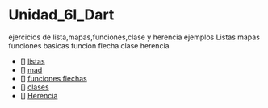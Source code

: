 # Unidad_6I_Dart
ejercicios de lista,mapas,funciones,clase y herencia ejemplos Listas mapas funciones basicas funcion flecha clase herencia
- [] [listas](https://dartpad.dartlang.org/bee0df78fc759373054581c595df3503)
- [] [mad](https://dartpad.dartlang.org/275a90049c611d3af74351e94be22d41)
- [] [funciones flechas](https://dartpad.dartlang.org/44fd2770bf427a44e4f13109cf4268db)
- [] [clases](https://dartpad.dartlang.org/cd573daeb4df6ec788a6afe59bd8c909)
- [] [Herencia](https://dartpad.dartlang.org/a33dd20797fa9b637d627c6c4408ce05)
